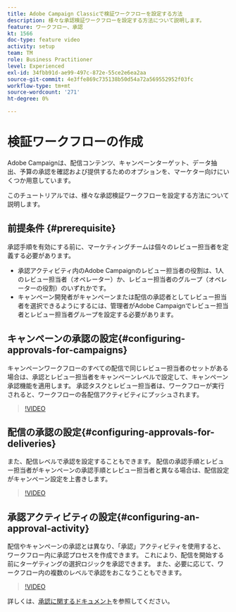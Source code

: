 ```yaml
---
title: Adobe Campaign Classicで検証ワークフローを設定する方法
description: 様々な承認検証ワークフローを設定する方法について説明します。
feature: ワークフロー、承認
kt: 1566
doc-type: feature video
activity: setup
team: TM
role: Business Practitioner
level: Experienced
exl-id: 34fbb91d-ae99-497c-872e-55ce2e6ea2aa
source-git-commit: 4e3ffe869c735138b50d54a72a569552952f03fc
workflow-type: tm+mt
source-wordcount: '271'
ht-degree: 0%

---
```



# 検証ワークフローの作成

Adobe Campaignは、配信コンテンツ、キャンペーンターゲット、データ抽出、予算の承認を確認および提供するためのオプションを、マーケター向けにいくつか用意しています。

このチュートリアルでは、様々な承認検証ワークフローを設定する方法について説明します。

## 前提条件 {#prerequisite}

承認手順を有効にする前に、マーケティングチームは個々のレビュー担当者を定義する必要があります。

* 承認アクティビティ内のAdobe Campaignのレビュー担当者の役割は、1人のレビュー担当者（オペレーター）か、レビュー担当者のグループ（オペレーターの役割）のいずれかです。
* キャンペーン開発者がキャンペーンまたは配信の承認者としてレビュー担当者を選択できるようにするには、管理者がAdobe Campaignでレビュー担当者とレビュー担当者グループを設定する必要があります。

## キャンペーンの承認の設定{#configuring-approvals-for-campaigns}

キャンペーンワークフローのすべての配信で同じレビュー担当者のセットがある場合は、承認とレビュー担当者をキャンペーンレベルで設定して、キャンペーン承認機能を適用します。 承認タスクとレビュー担当者は、ワークフローが実行されると、ワークフローの各配信アクティビティにプッシュされます。

>[!VIDEO](https://video.tv.adobe.com/v/25175?quality=12)

## 配信の承認の設定{#configuring-approvals-for-deliveries}

また、配信レベルで承認を設定することもできます。 配信の承認手順とレビュー担当者がキャンペーンの承認手順とレビュー担当者と異なる場合は、配信設定がキャンペーン設定を上書きします。

>[!VIDEO](https://video.tv.adobe.com/v/25176?quality=12)

## 承認アクティビティの設定{#configuring-an-approval-activity}

配信やキャンペーンの承認とは異なり、「承認」アクティビティを使用すると、ワークフロー内に承認プロセスを作成できます。 これにより、配信を開始する前にターゲティングの選択ロジックを承認できます。 また、必要に応じて、ワークフロー内の複数のレベルで承認をおこなうこともできます。

>[!VIDEO](https://video.tv.adobe.com/v/25174?quality=12)

詳しくは、[承認に関するドキュメント](https://experienceleague.adobe.com/docs/campaign-classic/using/automating-with-workflows/flow-control-activities/approval.html)を参照してください。
